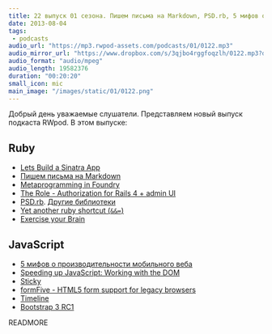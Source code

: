 ```yaml
---
title: 22 выпуск 01 сезона. Пишем письма на Markdown, PSD.rb, 5 мифов о производительности мобильного веба и прочее
date: 2013-08-04
tags:
 - podcasts
audio_url: "https://mp3.rwpod-assets.com/podcasts/01/0122.mp3"
audio_mirror_url: "https://www.dropbox.com/s/3qjbo4rggfoqzlh/0122.mp3?dl=1"
audio_format: "audio/mpeg"
audio_length: 19582376
duration: "00:20:20"
small_icon: mic
main_image: "/images/static/01/0122.png"
---
```


Добрый день уважаемые слушатели. Представляем новый выпуск подкаста RWpod. В этом выпуске:

## Ruby

 - [Lets Build a Sinatra App](http://matt.weppler.me/2013/07/19/lets-build-a-sinatra-app.html)
 - [Пишем письма на Markdown](https://github.com/schneems/maildown)
 - [Metaprogramming in Foundry](http://whitequark.org/blog/2013/07/30/metaprogramming-in-foundry/)
 - [The Role - Authorization for Rails 4 + admin UI](https://github.com/the-teacher/the_role)
 - [PSD.rb](http://cosmos.layervault.com/psdrb.html). [Другие библиотеки](http://cosmos.layervault.com)
 - [Yet another ruby shortcut (`&&=`)](http://gistflow.com/posts/856-yet-another-ruby-shortcut)
 - [Exercise your Brain](http://exercism.io/)

## JavaScript

 - [5 мифов о производительности мобильного веба](http://www.sencha.com/blog/5-myths-about-mobile-web-performance/)
 - [Speeding up JavaScript: Working with the DOM](https://developers.google.com/speed/articles/javascript-dom)
 - [Sticky](http://pazguille.github.io/sticky/)
 - [formFive - HTML5 form support for legacy browsers](http://etiennetalbot.github.io/formFive/)
 - [Timeline](http://timeline.verite.co/)
 - [Bootstrap 3 RC1](http://getbootstrap.com/)

READMORE
